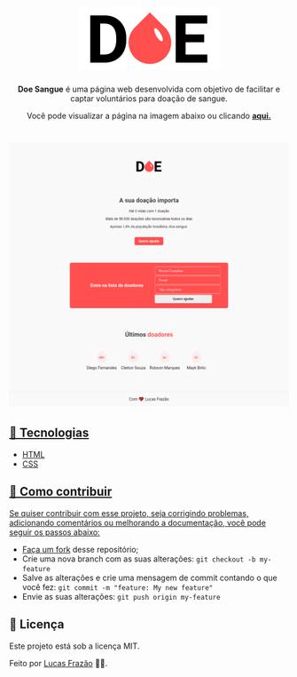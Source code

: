 <h1 align="center">
  <img alt="Logo Doe Sangue" src="logo2.png" />
</h1>

<p align="center"> <strong>Doe Sangue</strong> é uma página web desenvolvida com objetivo de facilitar e captar voluntários para doação de sangue. </p>

<p align="center"> Você pode visualizar a página na imagem abaixo ou clicando <strong> <a href="https://projeto-doe-sangue.netlify.app/" title="doe-sangue">aqui.</strong> </p>

<h1 align="center">
  <img alt="Layout Página Principal" src="layout.png" />
</h1> 

## 🚀 Tecnologias
* HTML
* CSS

## 🤔 Como contribuir
Se quiser contribuir com esse projeto, seja corrigindo problemas, adicionando comentários ou melhorando a documentação, você pode seguir os passos abaixo:
* Faça [um fork](https://help.github.com/pt/github/getting-started-with-github/fork-a-repo) desse repositório;
* Crie uma nova branch com as suas alterações: `git checkout -b my-feature`
* Salve as alterações e crie uma mensagem de commit contando o que você fez: `git commit -m "feature: My new feature"`
* Envie as suas alterações: `git push origin my-feature`


## 📝 Licença
Este projeto está sob a licença MIT.

Feito por [Lucas Frazão](https://www.linkedin.com/in/lucas-fraz%C3%A3o/) 👋🏻.
